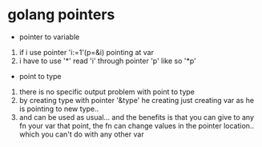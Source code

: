 # golang pointers

* pointer to variable
1. if i use pointer 'i:=1'(p=&i) pointing at var 
1. i have to use '\*' read 'i' through pointer 'p' like so '\*p'

* point to type
1. there is no specific output problem with point to type
1. by creating type with pointer '&type' he creating just creating var as he is pointing to new type..
1. and can be used as usual... and the benefits is that you can give to any fn your var that point, the fn can change values in the pointer location.. which you can't do with any other var

